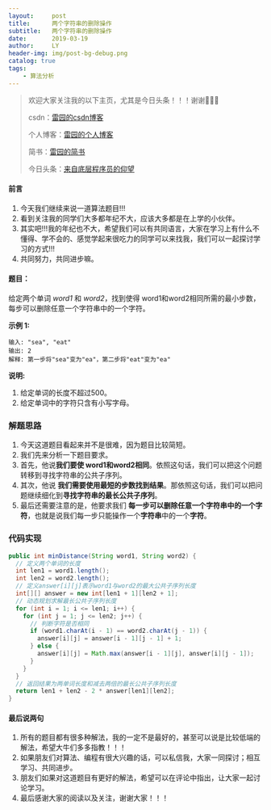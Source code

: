 ```yaml
---
layout:     post
title:      两个字符串的删除操作
subtitle:   两个字符串的删除操作
date:       2019-03-19
author:     LY
header-img: img/post-bg-debug.png
catalog: true
tags:
    - 算法分析
---
```


> 欢迎大家关注我的以下主页，尤其是今日头条！！！谢谢🙏🙏🙏
>
> csdn：[雷园的csdn博客](https://blog.csdn.net/leiyuan2580)
>
> 个人博客：[雷园的个人博客](https://imlcl.store)
>
> 简书：[雷园的简书](https://www.jianshu.com/u/016322e40e1f)
>
> 今日头条：[来自底层程序员的仰望](https://www.toutiao.com/c/user/6132192948/#mid=1616456407686158)

#### 前言

1. 今天我们继续来说一道算法题目!!!
2. 看到关注我的同学们大多都年纪不大，应该大多都是在上学的小伙伴。
3. 其实吧!!!我的年纪也不大，希望我们可以有共同语言，大家在学习上有什么不懂得、学不会的、感觉学起来很吃力的同学可以来找我，我们可以一起探讨学习的方式!!!
4. 共同努力，共同进步嘛。

#### 题目：

给定两个单词 *word1* 和 *word2*，找到使得 word1和word2相同所需的最小步数，每步可以删除任意一个字符串中的一个字符。

**示例 1:**

```
输入: "sea", "eat"
输出: 2
解释: 第一步将"sea"变为"ea"，第二步将"eat"变为"ea"
```

**说明:**

1. 给定单词的长度不超过500。
2. 给定单词中的字符只含有小写字母。

### 解题思路

1. 今天这道题目看起来并不是很难，因为题目比较简短。
2. 我们先来分析一下题目要求。
3. 首先，他说**我们要使 word1和word2相同**。依照这句话，我们可以把这个问题转移到寻找字符串的公共子序列。
4. 其次，他说 **我们需要使用最短的步数找到结果**。那依照这句话，我们可以把问题继续细化到**寻找字符串的最长公共子序列**。
5. 最后还需要注意的是，他要求我们 **每一步可以删除任意一个字符串中的一个字符**，也就是说我们每一步只能操作一个**字符串**中的一个**字符**。

### 代码实现

```java
public int minDistance(String word1, String word2) {
  // 定义两个单词的长度
  int len1 = word1.length();
  int len2 = word2.length();
  // 定义answer[i][j]表示word1与word2的最大公共子序列长度
  int[][] answer = new int[len1 + 1][len2 + 1];
  // 动态规划求解最长公共子序列长度
  for (int i = 1; i <= len1; i++) {
    for (int j = 1; j <= len2; j++) {
      // 判断字符是否相同
      if (word1.charAt(i - 1) == word2.charAt(j - 1)) {
        answer[i][j] = answer[i - 1][j - 1] + 1;
      } else {
        answer[i][j] = Math.max(answer[i - 1][j], answer[i][j - 1]);
      }
    }
  }
  // 返回结果为两单词长度和减去两倍的最长公共子序列长度
  return len1 + len2 - 2 * answer[len1][len2];
}
```

#### 最后说两句

1. 所有的题目都有很多种解法，我的一定不是最好的，甚至可以说是比较低端的解法，希望大牛们多多指教！！！
2. 如果朋友们对算法、编程有很大兴趣的话，可以私信我，大家一同探讨；相互学习、共同进步。
3. 朋友们如果对这道题目有更好的解法，希望可以在评论中指出，让大家一起讨论学习。
4. 最后感谢大家的阅读以及关注，谢谢大家！！！

